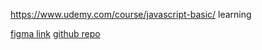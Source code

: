 https://www.udemy.com/course/javascript-basic/ learning

[figma link](https://www.figma.com/file/HZDlsUDARv2HxZJWSnLic0/%D0%9A%D1%83%D1%80%D1%81-%D0%9E%D1%81%D0%BD%D0%BE%D0%B2%D1%8B-JavaScript?node-id=0%3A1&t=m8OdKnpY6sJddyBh-0)
[github repo](https://github.com/AlariCode/7-javascript-1)


